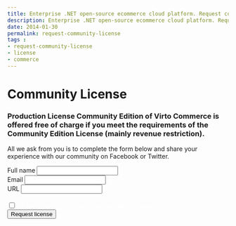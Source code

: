 ```yaml
---
title: Enterprise .NET open-source ecommerce cloud platform. Request community license
description: Enterprise .NET open-source ecommerce cloud platform. Request community license
date: 2014-01-30
permalink: request-community-license
tags : 
- request-community-license
- license
- commerce
---
```

<div class="partner __responsive">
	<h1 class="head-title">Community License</h1>
	<h3>Production License Community Edition of Virto Commerce is offered free of charge if you meet the requirements of the Community Edition License (mainly revenue restriction).</h3>
	<p class="text">All we ask from you is to complete the form below and share your experience with our community on Facebook or Twitter.</p>
	<div class="columns">
		<div class="column">
			<div class="block">
				<form class="fixed" action="{{ '/contact' | absolute_url }}">
					<input id="Contact[Subject]" type="hidden" name="Contact[Subject]" value="Request Community License w/URL" />
					<input id="Contact[RedirectUrl]" type="hidden" name="Contact[RedirectUrl]" value="{{ '/thank-you-demo' | absolute_url }}" />
					<div class="control-group">
						<label for="FullName">Full name</label>
						<input id="Contact[FullName]" type="text" name="Contact[FullName]" class="form-input" required="required" />
					</div>
					<div class="control-group">
						<label for="Email">Email</label>
						<input id="Contact[Email]" type="text" name="Contact[Email]" class="form-input" />
					</div>
					<div class="control-group">
						<label for="Url">URL</label>
						<input id="Contact[Url]" type="text" name="Contact[Url]" class="form-input" required="required" />
					</div>
					<div class="control-group">
						<label for="Agree"><br />
						<input id="Contact[Agree]" type="checkbox" name="Contact[Agree]" required="required" /><a style="margin-left: 15px; color:#fff;" href="/open-source-license">I Agree to terms (yearly revenue of not exceeding US1,000,000)</a></label>
					</div>
					<div class="control-group">
						<button type="submit" class="button fill">Request license</button>
					</div>
				</form>
			</div>
		</div>
	</div>
</div>